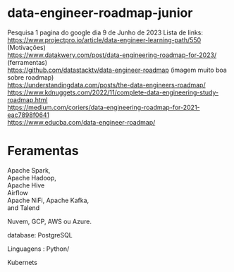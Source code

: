# data-engineer-roadmap-junior

Pesquisa 1 pagina do google dia 9 de Junho de 2023
Lista de links:    
https://www.projectpro.io/article/data-engineer-learning-path/550     (Motivações)    
https://www.datakwery.com/post/data-engineering-roadmap-for-2023/     (ferramentas)   
https://github.com/datastacktv/data-engineer-roadmap   (imagem muito boa sobre roadmap)     
https://understandingdata.com/posts/the-data-engineers-roadmap/     
https://www.kdnuggets.com/2022/11/complete-data-engineering-study-roadmap.html     
https://medium.com/coriers/data-engineering-roadmap-for-2021-eac7898f0641     
https://www.educba.com/data-engineer-roadmap/      

# Feramentas

Apache Spark,  
Apache Hadoop,  
Apache Hive   
Airflow   
 Apache NiFi, 
 Apache Kafka,  
 and Talend   
 
Nuvem, GCP, AWS ou Azure.   

database: PostgreSQL  

Linguagens : Python/

Kubernets
